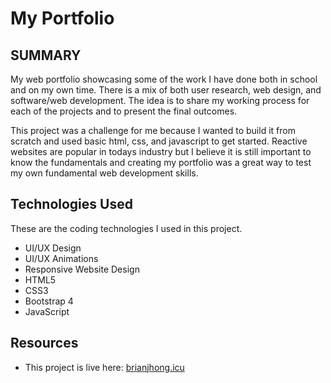 # My Portfolio

## SUMMARY
My web portfolio showcasing some of the work I have done both in school and on my own time. There is a mix of both user research, web design, and software/web development. The idea is to share my working process for each of the projects and to present the final outcomes.

This project was a challenge for me because I wanted to build it from scratch and used basic html, css, and javascript to get started. Reactive websites are popular in todays industry but I believe it is still important to know the fundamentals and creating my portfolio was a great way to test my own fundamental web development skills.

## Technologies Used

These are the coding technologies I used in this project.

  * UI/UX Design
  * UI/UX Animations
  * Responsive Website Design
  * HTML5
  * CSS3
  * Bootstrap 4
  * JavaScript

## Resources

  * This project is live here: [brianjhong.icu](https://brianjhong.icu)
